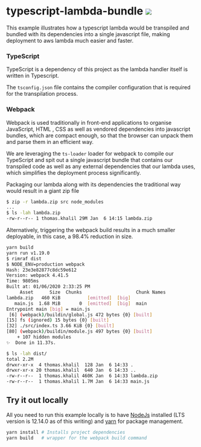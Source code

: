 # typescript-lambda-bundle ![](https://github.com/KernelPanicAUS/typescript-lambda-bundle/workflows/Node%20CI/badge.svg)

This example illustrates how a typescript lambda would be transpiled and bundled with its dependencies into a single javascript file, making deployment to aws lambda much easier and faster.

### TypeScript

TypeScript is a dependency of this project as the lambda handler itself is written in Typescript.

The `tsconfig.json` file contains the compiler configuration that is required for the transpilation process.

### Webpack

Webpack is used traditionally in front-end applications to organise JavaScript, HTML , CSS as well as vendored dependencies into javascript bundles, which are compact enough, so that the browser can unpack them and parse them in an efficient way.

We are leveraging the `ts-loader` loader for webpack to compile our TypeScript and spit out a single javascript bundle that contains our transpiled code as well as any external dependencies that our lambda uses, which simplifies the deployment process significantly.

Packaging our lambda along with its dependencies the traditional way would result in a giant zip file

```bash
$ zip -r lambda.zip src node_modules
...
$ ls -lah lambda.zip
-rw-r--r-- 1 thomas.khalil 29M Jan  6 14:15 lambda.zip
```

Alternatively, triggering the webpack build results in a much smaller deployable, in this case, a 98.4% reduction in size.

```bash
yarn build
yarn run v1.19.0
$ rimraf dist
$ NODE_ENV=production webpack
Hash: 23e3e82877c8dc59e612
Version: webpack 4.41.5
Time: 9805ms
Built at: 01/06/2020 2:33:25 PM
     Asset      Size  Chunks                    Chunk Names
lambda.zip   460 KiB          [emitted]  [big]
   main.js  1.68 MiB       0  [emitted]  [big]  main
Entrypoint main [big] = main.js
 [6] (webpack)/buildin/global.js 472 bytes {0} [built]
[15] fs (ignored) 15 bytes {0} [built]
[32] ./src/index.ts 3.66 KiB {0} [built]
[80] (webpack)/buildin/module.js 497 bytes {0} [built]
    + 107 hidden modules
✨  Done in 11.37s.

$ ls -lah dist/
total 2.2M
drwxr-xr-x  4 thomas.khalil  128 Jan  6 14:33 .
drwxr-xr-x 20 thomas.khalil  640 Jan  6 14:33 ..
-rw-r--r--  1 thomas.khalil 460K Jan  6 14:33 lambda.zip
-rw-r--r--  1 thomas.khalil 1.7M Jan  6 14:33 main.js
```

## Try it out locally
All you need to run this example locally is to have [NodeJs](https://nodejs.org/dist/v12.14.0/node-v12.14.0.pkg) installed (LTS version is 12.14.0 as of this writing) and [yarn](https://yarnpkg.com/en/docs/install#mac-stable) for package management.

```bash
yarn install # Installs project dependencies
yarn build   # wrapper for the webpack build command
```
